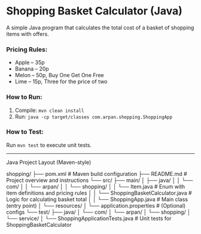 # Shopping Basket Calculator (Java)

A simple Java program that calculates the total cost of a basket of shopping items with offers.

### Pricing Rules:
- Apple – 35p
- Banana – 20p
- Melon – 50p, Buy One Get One Free
- Lime – 15p, Three for the price of two

### How to Run:
1. Compile: `mvn clean install`
2. Run: `java -cp target/classes com.arpan.shopping.ShoppingApp`

### How to Test:
Run `mvn test` to execute unit tests.

------------------------------------------------------------------------------------------------------------------------------------
Java Project Layout (Maven-style)


shopping/
├── pom.xml                           # Maven build configuration
├── README.md                         # Project overview and instructions
└── src/
    ├── main/
    │   ├── java/
    │   │   └── com/
    │   │       └── arpan/
    │   │           └── shopping/
    │   │                  └── Item.java                        # Enum with item definitions and pricing rules
    │   │                  └── ShoppingBasketCalculator.java    # Logic for calculating basket total
    │   │                  └── ShoppingApp.java                 # Main class (entry point)
    │   └── resources/
    │       └── application.properties                   # (Optional) configs
    └── test/
        ├── java/
        │   └── com/
        │       └── arpan/
        │           └── shopping/
        │               └── service/
        │                   └── ShoppingApplicationTests.java # Unit tests for ShoppingBasketCalculator

